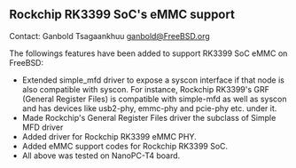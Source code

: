 ## Rockchip RK3399 SoC's eMMC support ##

Contact: Ganbold Tsagaankhuu <ganbold@FreeBSD.org>

The followings features have been added to support RK3399 SoC eMMC on FreeBSD:

  * Extended simple_mfd driver to expose a syscon interface if
    that node is also compatible with syscon. For instance,
    Rockchip RK3399's GRF (General Register Files) is compatible
    with simple-mfd as well as syscon and has devices like
    usb2-phy, emmc-phy and pcie-phy etc. under it.
  * Made Rockchip's General Register Files driver the subclass of Simple MFD driver
  * Added driver for Rockchip RK3399 eMMC PHY.
  * Added eMMC support codes for Rockchip RK3399 SoC.
  * All above was tested on NanoPC-T4 board.

